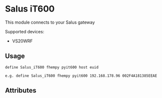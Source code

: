 
# Salus iT600
This module connects to your Salus gateway

Supported devices:
- VS20WRF

## Usage
```
define Salus_iT600 fhempy pyit600 host euid

e.g. define Salus_iT600 fhempy pyit600 192.168.178.96 002F4A181385EEAE
```

## Attributes

